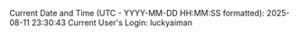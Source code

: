 Current Date and Time (UTC - YYYY-MM-DD HH:MM:SS formatted): 2025-08-11 23:30:43
Current User's Login: luckyaiman
